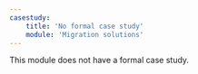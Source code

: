 ```yaml
---
casestudy:
    title: 'No formal case study'
    module: 'Migration solutions'
---
```

This module does not have a formal case study. 
